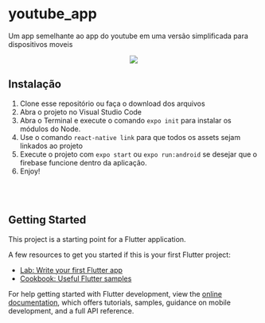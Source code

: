 # youtube_app

Um app semelhante ao app do youtube em uma versão simplificada para dispositivos moveis

<p align="center">
<img src="http://img.shields.io/static/v1?label=STATUS&message=EM%20ANDAMENTO&color=yellow&style=for-the-badge"/>
</p>

## Instalação
1. Clone esse repositório ou faça o download dos arquivos
2. Abra o projeto no Visual Studio Code
3. Abra o Terminal e execute o comando `expo init` para instalar os módulos do Node.
4. Use o comando `react-native link` para que todos os assets sejam linkados ao projeto
5. Execute o projeto com `expo start` ou `expo run:android` se desejar que o firebase funcione dentro da aplicação.
6. Enjoy!

<br><br>

## Getting Started

This project is a starting point for a Flutter application.

A few resources to get you started if this is your first Flutter project:

- [Lab: Write your first Flutter app](https://docs.flutter.dev/get-started/codelab)
- [Cookbook: Useful Flutter samples](https://docs.flutter.dev/cookbook)

For help getting started with Flutter development, view the
[online documentation](https://docs.flutter.dev/), which offers tutorials,
samples, guidance on mobile development, and a full API reference.
